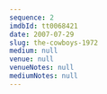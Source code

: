 ```yaml
---
sequence: 2
imdbId: tt0068421
date: 2007-07-29
slug: the-cowboys-1972
medium: null
venue: null
venueNotes: null
mediumNotes: null
---
```


